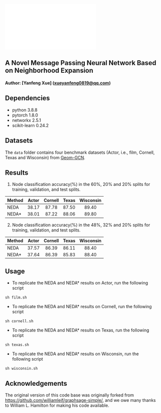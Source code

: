 ![NEDA](./plot/SI_propagation.pdf)

## A Novel Message Passing Neural Network Based on Neighborhood Expansion
#### Author: [Yanfeng Xue] (xueyanfeng0819@qq.com)

## Dependencies
- python 3.8.8
- pytorch 1.8.0
- networkx 2.5.1
- scikit-learn 0.24.2

## Datasets
The `data` folder contains four benchmark datasets (Actor, i.e., film, Cornell, Texas and Wisconsin) from [Geom-GCN](https://github.com/graphdml-uiuc-jlu/geom-gcn).

## Results
1.   Node classification accuracy(\%) in the 60%, 20% and 20% splits for training, validation, and test splits. 

| Method | Actor |  Cornell | Texas | Wisconsin |
|:----|:---:|:---:|:---:|:---:|
| NEDA  | 38.17 |  87.78 | 87.50 | 89.40 |
| NEDA* | 38.01 |  87.22 | 88.06 | 89.80 |

2.  Node classification accuracy(\%) in the 48%, 32% and 20% splits for training, validation, and test splits. 

| Method | Actor |  Cornell | Texas | Wisconsin |
|:----|:---:|:---:|:---:|:---:|
| NEDA  | 37.57 |  86.39 | 86.11 | 88.40 |
| NEDA* | 37.64 |  86.39 | 85.83 | 88.40 |

## Usage
- To replicate the NEDA and NEDA* results on Actor, run the following script
```
sh film.sh
```
- To replicate the NEDA and NEDA* results on Cornell, run the following script
```
sh cornell.sh
```
- To replicate the NEDA and NEDA* results on Texas, run the following script
```
sh texas.sh
```
- To replicate the NEDA and NEDA* results on Wisconsin, run the following script
```
sh wisconsin.sh
```

## Acknowledgements
The original version of this code base was originally forked from https://github.com/williamleif/graphsage-simple/, and we owe many thanks to William L. Hamilton for making his code available.
